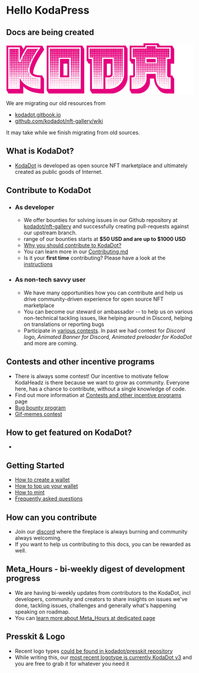 # Hello KodaPress

## Docs are being created

![KodaDot_logo_v3](./assets/KODA_v3.png)

We are migrating our old resources from 
- [kodadot.gitbook.io](https://kodadot.gitbook.io)
- [github.com/kodadot/nft-gallery/wiki](https://github.com/kodadot/nft-gallery/wiki)

It may take while we finish migrating from old sources.

## What is KodaDot?

- [KodaDot](https://kodadot.xyz) is developed as open source NFT marketplace and ultimately created as public goods of Internet.

## Contribute to KodaDot 

- ### As developer
  - We offer bounties for solving issues in our Github repository at [kodadot/nft-gallery](https://github.com/kodadot/nft-gallery/issues/) and successfully creating pull-requests against our upstream branch.
  - range of our bounties starts at **$50 USD and are up to $1000 USD**
  - [Why you should contribute to KodaDot?](developer.md)
  - You can learn more in our [Contributing.md](https://github.com/kodadot/nft-gallery/blob/main/CONTRIBUTING.md)
  - Is it your **first time** contributing? Please have a look at the [instructions](first_time.md)
 
- ### As non-tech savvy user
  - We have many opportunities how you can contribute and help us drive community-driven experience for open source NFT marketplace
  - You can become our steward or ambassador -- to help us on various non-technical tackling issues, like helping around in Discord, helping on translations or reporting bugs
  - Participate in [various contests](constests_programs.md). In past we had contest for _Discord logo, Animated Banner for Discord, Animated preloader for KodaDot_ and more are coming.
  
## Contests and other incentive programs
- There is always some contest! Our incentive to motivate fellow KodaHeadz is there because we want to grow as community. Everyone here, has a chance to contribute, without a single knowledge of code.
- Find out more information at [Contests and other incentive programs](contests_programs.md) page
- [Bug bounty program](https://docs.kodadot.xyz/contests_programs.html#bug-bounty-program)
- [Gif-memes contest](https://docs.kodadot.xyz/contests_programs.html#gif-meme-contest)

## How to get featured on KodaDot?
-

## Getting Started
- [How to create a wallet](how_to_create_wallet.md)
- [How to top up your wallet](how_to_top_up_wallet.md)
- [How to mint](minting.md)
- [Frequently asked questions](FAQ.md)



## How can you contribute
- Join our [discord](https://discord.gg/kodadot) where the fireplace is always burning and community always welcoming. 
- If you want to help us contributing to this docs, you can be rewarded as well.

## Meta_Hours - bi-weekly digest of development progress 
- We are having bi-weekly updates from contributors to the KodaDot, incl developers, community and creators to share insights on issues we've done, tackling issues, challenges and generally what's happening speaking on roadmap. 
- You can [learn more about Meta_Hours at dedicated page](meta_hours.md)


## Presskit & Logo
- Recent logo types [could be found in kodadot/presskit repository](https://github.com/kodadot/kodadot-presskit)
- While writing this, our [most recent logotype is currently KodaDot v3](https://github.com/kodadot/kodadot-presskit/tree/main/v3) and you are free to grab it for whatever you need it